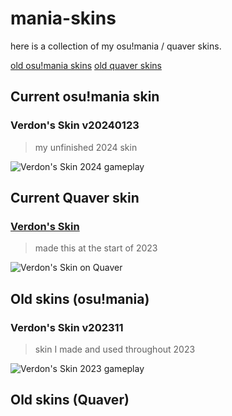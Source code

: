 # mania-skins
here is a collection of my osu!mania / quaver skins.

[old osu!mania skins](https://github.com/Verdonn/mania-skins#old-skins-osumania)
[old quaver skins](https://github.com/Verdonn/mania-skins#old-skins-quaver)

## Current osu!mania skin

### Verdon's Skin v20240123
> my unfinished 2024 skin

![Verdon's Skin 2024 gameplay](https://i.imgur.com/GMsPAuS.png)

## Current Quaver skin

### [Verdon's Skin](https://steamcommunity.com/sharedfiles/filedetails/?id=2938951677)
> made this at the start of 2023

![Verdon's Skin on Quaver](https://steamuserimages-a.akamaihd.net/ugc/2012583396739128983/82DAAEB9FBE3D78E5E483C2874CBD4F85A8C359B/?imw=5000&imh=5000&ima=fit&impolicy=Letterbox&imcolor=%23000000&letterbox=false)



## Old skins (osu!mania)

### Verdon's Skin v202311
> skin I made and used throughout 2023

![Verdon's Skin 2023 gameplay](https://i.imgur.com/IjDvnIu.png)




## Old skins (Quaver)
